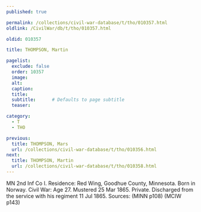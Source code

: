```yaml
---
published: true

permalink: /collections/civil-war-database/t/tho/010357.html
oldlink: /CivilWar/db/t/tho/010357.html

oldid: 010357

title: THOMPSON, Martin

pagelist:
  exclude: false
  order: 10357
  image: 
  alt:
  caption:
  title:
  subtitle:      # Defaults to page subtitle
  teaser:

category: 
  - T 
  - THO

previous:
  title: THOMPSON, Mars
  url: /collections/civil-war-database/t/tho/010356.html  
next:
  title: THOMPSON, Martin
  url: /collections/civil-war-database/t/tho/010358.html   
---
```

MN 2nd Inf Co I. Residence: Red Wing, Goodhue County, Minnesota. Born in Norway. Civil War: Age 27. Mustered 25 Mar 1865. Private. Discharged from the service with his regiment 11 Jul 1865. Sources: (MINN p108) (MCIW p143)